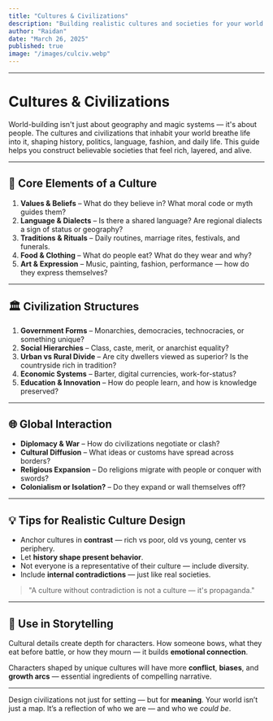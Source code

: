 ```yaml
---
title: "Cultures & Civilizations"
description: "Building realistic cultures and societies for your world."
author: "Raidan"
date: "March 26, 2025"
published: true
image: "/images/culciv.webp"
---
```


---

# Cultures & Civilizations

World-building isn't just about geography and magic systems — it's about people. The cultures and civilizations that inhabit your world breathe life into it, shaping history, politics, language, fashion, and daily life. This guide helps you construct believable societies that feel rich, layered, and alive.

---

## 🧬 Core Elements of a Culture

1. **Values & Beliefs** – What do they believe in? What moral code or myth guides them?
2. **Language & Dialects** – Is there a shared language? Are regional dialects a sign of status or geography?
3. **Traditions & Rituals** – Daily routines, marriage rites, festivals, and funerals.
4. **Food & Clothing** – What do people eat? What do they wear and why?
5. **Art & Expression** – Music, painting, fashion, performance — how do they express themselves?

---

## 🏛️ Civilization Structures

1. **Government Forms** – Monarchies, democracies, technocracies, or something unique?
2. **Social Hierarchies** – Class, caste, merit, or anarchist equality?
3. **Urban vs Rural Divide** – Are city dwellers viewed as superior? Is the countryside rich in tradition?
4. **Economic Systems** – Barter, digital currencies, work-for-status?
5. **Education & Innovation** – How do people learn, and how is knowledge preserved?

---

## 🌐 Global Interaction

- **Diplomacy & War** – How do civilizations negotiate or clash?
- **Cultural Diffusion** – What ideas or customs have spread across borders?
- **Religious Expansion** – Do religions migrate with people or conquer with swords?
- **Colonialism or Isolation?** – Do they expand or wall themselves off?

---

## 💡 Tips for Realistic Culture Design

- Anchor cultures in **contrast** — rich vs poor, old vs young, center vs periphery.
- Let **history shape present behavior**.
- Not everyone is a representative of their culture — include diversity.
- Include **internal contradictions** — just like real societies.

> "A culture without contradiction is not a culture — it's propaganda."

---

## 🧠 Use in Storytelling

Cultural details create depth for characters. How someone bows, what they eat before battle, or how they mourn — it builds **emotional connection**.

Characters shaped by unique cultures will have more **conflict**, **biases**, and **growth arcs** — essential ingredients of compelling narrative.

---

Design civilizations not just for setting — but for **meaning**. Your world isn’t just a map. It’s a reflection of who we are — and who we *could be*.

